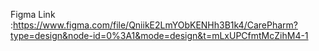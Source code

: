 Figma Link :https://www.figma.com/file/QniikE2LmYObKENHh3B1k4/CarePharm?type=design&node-id=0%3A1&mode=design&t=mLxUPCfmtMcZihM4-1